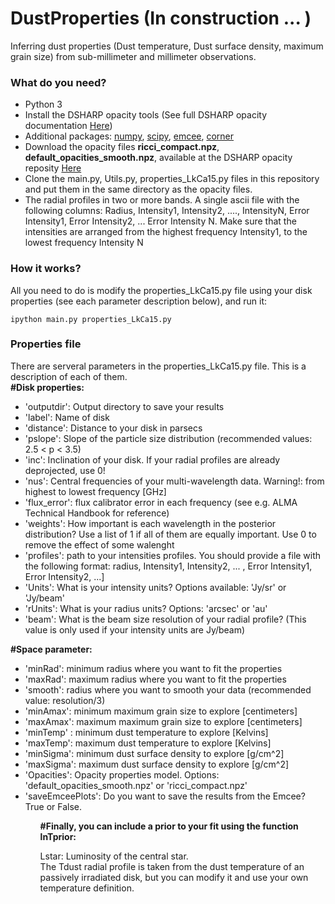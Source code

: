 # DustProperties (In construction ... )
Inferring dust properties (Dust temperature, Dust surface density, maximum grain size) from sub-millimeter and millimeter observations.


<h3>What do you need?</h3>
<ul>
<li> Python 3</li>
<li> Install the DSHARP opacity tools (See full DSHARP opacity documentation <a href='https://github.com/birnstiel/dsharp_opac/' target="_blank"> Here</a>) </li>
<li> Additional packages: <a href='https://pypi.org/project/numpy/'>numpy</a>, <a href='https://pypi.org/project/scipy/'>scipy</a>, <a href='https://pypi.org/project/emcee/'>emcee</a>, <a href='https://pypi.org/project/corner/'>corner</a> </li>
<li> Download the opacity files <b>ricci_compact.npz</b>, <b>default_opacities_smooth.npz</b>, available at the DSHARP opacity reposity <a href='https://github.com/birnstiel/dsharp_opac/tree/master/dsharp_opac/data' target="_blank"> Here</a> </li>
<li> Clone the main.py, Utils.py, properties_LkCa15.py files in this repository and put them in the same directory as the opacity files. </li>
<li> The radial profiles in two or more bands. A single ascii file with the following columns: Radius, Intensity1, Intensity2, ...., IntensityN, Error Intensity1, Error Intensity2, ... Error Intensity N. Make sure that the intensities are arranged from the highest frequency Intensity1, to the lowest frequency Intensity N</li>
</ul>

<h3>How it works?</h3>
All you need to do is modify the properties_LkCa15.py file using your disk properties (see each parameter description below), and run it:

<pre><code>ipython main.py properties_LkCa15.py</code></pre> 

<h3>Properties file</h3>
There are serveral parameters in the properties_LkCa15.py file. This is a description of each of them.
<br/>
<b>#Disk properties:</b> <br/>
<ul>
<li>'outputdir': Output directory to save your results </li>
<li>'label': Name of disk  </li>
<li>'distance': Distance to your disk in parsecs  </li>
<li>'pslope': Slope of the particle size distribution (recommended values: 2.5 < p < 3.5)  </li>
<li>'inc': Inclination of your disk. If your radial profiles are already deprojected, use 0!  </li>
<li>'nus': Central frequencies of your multi-wavelength data. Warning!: from highest to lowest frequency [GHz]  </li>
<li>'flux_error': flux calibrator error in each frequency (see e.g. ALMA Technical Handbook for reference)  </li>
<li>'weights': How important is each wavelength in the posterior distribution? Use a list of 1 if all of them are equally important. Use 0 to remove the effect of some walenght  </li>
<li>'profiles': path to your intensities profiles. You should provide a file with the following format: radius, Intensity1, Intensity2, ... , Error Intensity1, Error Intensity2, ...]  </li>
<li>'Units': What is your intensity units? Options available: 'Jy/sr' or 'Jy/beam'  </li>
<li>'rUnits': What is your radius units? Options: 'arcsec' or 'au'  </li>
<li>'beam': What is the beam size resolution of your radial profile? (This value is only used if your intensity units are Jy/beam)  </li>
</ul>

<b>#Space parameter:</b> <br/>
<ul>
<li>'minRad': minimum radius where you want to fit the properties  </li>
<li>'maxRad': maximum radius where you want to fit the properties </li>
<li>'smooth': radius where you want to smooth your data (recommended value:  resolution/3)  </li>
<li>'minAmax': minimum maximum grain size to explore [centimeters]  </li>
<li>'maxAmax': maximum maximum grain size to explore [centimeters]  </li>
<li>'minTemp' : minimum dust temperature to explore [Kelvins]  </li>
<li>'maxTemp': maximum dust temperature to explore [Kelvins]  </li>
<li>'minSigma': minimum dust surface density to explore [g/cm^2]  </li>
<li>'maxSigma': maximum dust surface density to explore [g/cm^2]  </li>
<li>'Opacities': Opacity properties model. Options: 'default_opacities_smooth.npz' or 'ricci_compact.npz'  </li>
<li>'saveEmceePlots': Do you want to save the results from the Emcee? True or False.  </li>
<ul>

  
<b>#Finally, you can include a prior to your fit using the function lnTprior:</b>  <br/>

Lstar: Luminosity of the central star.  <br/>
The Tdust radial profile is taken from the dust temperature of an passively irradiated disk, but you can modify it and use your own temperature definition.
